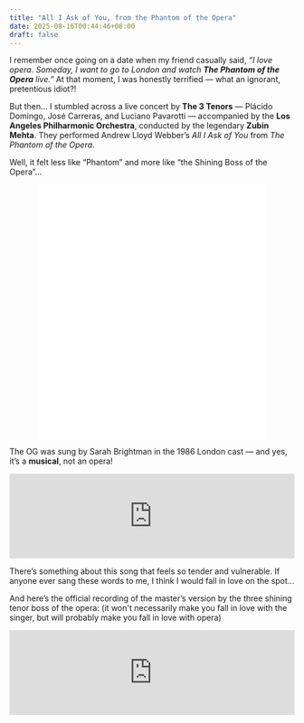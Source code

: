```yaml
---
title: "All I Ask of You, from the Phantom of the Opera"
date: 2025-08-16T00:44:46+08:00
draft: false
---
```


I remember once going on a date when my friend casually said, *“I love opera. Someday, I want to go to London and watch **The Phantom of the Opera** live.”* 
At that moment, I was honestly terrified — what an ignorant, pretentious idiot?!

But then… I stumbled across a live concert by **The 3 Tenors** — Plácido Domingo, José Carreras, and Luciano Pavarotti — accompanied by the **Los Angeles Philharmonic Orchestra**, conducted by the legendary **Zubin Mehta**.  They performed Andrew Lloyd Webber’s *All I Ask of You* from *The Phantom of the Opera*.

Well, it felt less like “Phantom” and more like “the Shining Boss of the Opera”…

<div style="display: flex; justify-content: center; margin: 1em 0;">
  <iframe 
    src="//player.bilibili.com/player.html?isOutside=true&aid=499766758&bvid=BV1DK411P7Wi&cid=241434405&p=1&autoplay=0" 
    scrolling="no" 
    frameborder="no" 
    allowfullscreen 
    style="width: 80%; height: 450px; border-radius: 8px;">
  </iframe>
</div>

The OG was sung by Sarah Brightman in the 1986 London cast — and yes, it’s a **musical**, not an opera!

<iframe allow="autoplay *; encrypted-media *;" frameborder="0" height="150" style="width:100%;max-width:660px;overflow:hidden;background:transparent;" sandbox="allow-forms allow-popups allow-same-origin allow-scripts allow-storage-access-by-user-activation allow-top-navigation-by-user-activation" src="https://embed.music.apple.com/cn/album/all-i-ask-of-you/1452159631?i=1452159862"></iframe>

There’s something about this song that feels so tender and vulnerable. If anyone ever sang these words to me, I think I would fall in love on the spot...

And here’s the official recording of the master’s version by the three shining tenor boss of the opera: (it won't necessarily make you fall in love with the singer, but will probably make you fall in love with opera)

<iframe allow="autoplay *; encrypted-media *;" frameborder="0" height="150" style="width:100%;max-width:660px;overflow:hidden;background:transparent;" sandbox="allow-forms allow-popups allow-same-origin allow-scripts allow-storage-access-by-user-activation allow-top-navigation-by-user-activation" src="https://embed.music.apple.com/cn/album/around-the-world-all-i-ask-of-you-from-the-phantom-of-the-opera/945091505?i=945091678"></iframe>
